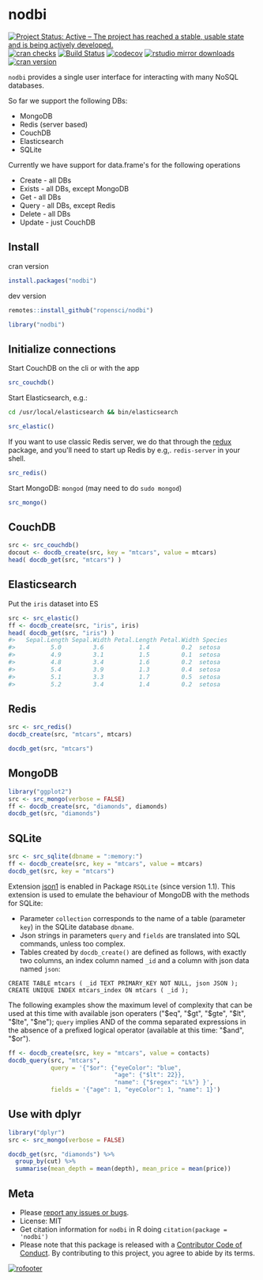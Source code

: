 nodbi
=====



[![Project Status: Active – The project has reached a stable, usable state and is being actively developed.](https://www.repostatus.org/badges/latest/active.svg)](https://www.repostatus.org/#active)
[![cran checks](https://cranchecks.info/badges/worst/nodbi)](https://cranchecks.info/pkgs/nodbi)
[![Build Status](https://travis-ci.org/ropensci/nodbi.svg)](https://travis-ci.org/ropensci/nodbi)
[![codecov](https://codecov.io/gh/ropensci/nodbi/branch/master/graph/badge.svg)](https://codecov.io/gh/ropensci/nodbi)
[![rstudio mirror downloads](http://cranlogs.r-pkg.org/badges/nodbi)](https://github.com/r-hub/cranlogs.app)
[![cran version](https://www.r-pkg.org/badges/version/nodbi)](https://cran.r-project.org/package=nodbi)


`nodbi` provides a single user interface for interacting with many NoSQL databases.

So far we support the following DBs:

* MongoDB
* Redis (server based)
* CouchDB
* Elasticsearch
* SQLite

Currently we have support for data.frame's for the following operations

* Create - all DBs
* Exists - all DBs, except MongoDB
* Get - all DBs
* Query - all DBs, except Redis
* Delete - all DBs
* Update - just CouchDB

## Install

cran version


```r
install.packages("nodbi")
```

dev version


```r
remotes::install_github("ropensci/nodbi")
```


```r
library("nodbi")
```

## Initialize connections

Start CouchDB on the cli or with the app


```r
src_couchdb()
```

Start Elasticsearch, e.g.:

```sh
cd /usr/local/elasticsearch && bin/elasticsearch
```


```r
src_elastic()
```

If you want to use classic Redis server, we do that through the [redux][]
package, and you'll need to start up Redis by e.g,. `redis-server` in your shell.


```r
src_redis()
```

Start MongoDB: `mongod` (may need to do `sudo mongod`)


```r
src_mongo()
```

## CouchDB


```r
src <- src_couchdb()
docout <- docdb_create(src, key = "mtcars", value = mtcars)
head( docdb_get(src, "mtcars") )
```

## Elasticsearch

Put the `iris` dataset into ES




```r
src <- src_elastic()
ff <- docdb_create(src, "iris", iris)
head( docdb_get(src, "iris") )
#>   Sepal.Length Sepal.Width Petal.Length Petal.Width Species
#>          5.0         3.6          1.4         0.2  setosa
#>          4.9         3.1          1.5         0.1  setosa
#>          4.8         3.4          1.6         0.2  setosa
#>          5.4         3.9          1.3         0.4  setosa
#>          5.1         3.3          1.7         0.5  setosa
#>          5.2         3.4          1.4         0.2  setosa
```

## Redis


```r
src <- src_redis()
docdb_create(src, "mtcars", mtcars)
```


```r
docdb_get(src, "mtcars")
```

## MongoDB


```r
library("ggplot2")
src <- src_mongo(verbose = FALSE)
ff <- docdb_create(src, "diamonds", diamonds)
docdb_get(src, "diamonds")
```

## SQLite


```r
src <- src_sqlite(dbname = ":memory:")
ff <- docdb_create(src, key = "mtcars", value = mtcars)
docdb_get(src, key = "mtcars")
```

Extension [json1](https://www.sqlite.org/json1.html) is enabled in Package `RSQLite` (since version 1.1). This extension is used to emulate the behaviour of MongoDB with the methods for SQLite: 

- Parameter `collection` corresponds to the name of a table (parameter `key`) in the SQLite database `dbname`. 
- Json strings in parameters `query` and `fields` are translated into SQL commands, unless too complex. 
- Tables created by `docdb_create()` are defined as follows, with exactly two columns, an index column named `_id` and a column with json data named `json`: 
``` 
CREATE TABLE mtcars ( _id TEXT PRIMARY_KEY NOT NULL, json JSON );
CREATE UNIQUE INDEX mtcars_index ON mtcars ( _id );
```

The following examples show the maximum level of complexity that can be used at this time with available json operaters ("\$eq", "\$gt", "\$gte", "\$lt", "\$lte", "\$ne"); `query` implies AND of the comma separated expressions in the absence of a prefixed logical operator (available at this time: "\$and", "\$or"). 


```r
ff <- docdb_create(src, key = "mtcars", value = contacts)
docdb_query(src, "mtcars", 
            query = '{"$or": {"eyeColor": "blue", 
                              "age": {"$lt": 22}},  
                              "name": {"$regex": "L%"} }',
            fields = '{"age": 1, "eyeColor": 1, "name": 1}')
```


## Use with dplyr


```r
library("dplyr")
src <- src_mongo(verbose = FALSE)
```


```r
docdb_get(src, "diamonds") %>%
  group_by(cut) %>%
  summarise(mean_depth = mean(depth), mean_price = mean(price))
```

## Meta

* Please [report any issues or bugs](https://github.com/ropensci/nodbi/issues).
* License: MIT
* Get citation information for `nodbi` in R doing `citation(package = 'nodbi')`
* Please note that this package is released with a [Contributor Code of Conduct](https://ropensci.org/code-of-conduct/). By contributing to this project, you agree to abide by its terms.

[![rofooter](https://ropensci.org/public_images/github_footer.png)](https://ropensci.org)

[redux]: https://cran.r-project.org/package=redux
